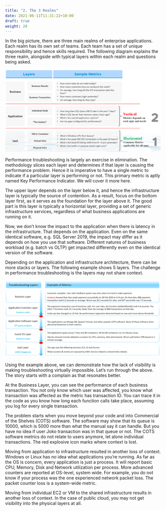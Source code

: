 ```yaml
---
title: "2. The 3 Realms"
date: 2021-06-11T11:31:22+10:00
draft: true
weight: 20
---
```


In the big picture, there are three main realms of enterprise applications. Each realm has its own set of teams. Each team has a set of unique responsibility and hence skills required. The following diagram explains the three realm, alongside with typical layers within each realm and questions being asked.

![](1.2.2-fig-1.png)

Performance troubleshooting is largely an exercise in elimination. The methodology slices each layer and determines if that layer is causing the performance problem. Hence it is imperative to have a single metric to indicate if a particular layer is performing or not. This primary metric is aptly named Key Performance Indicator. We will cover it more here. 

The upper layer depends on the layer below it, and hence the infrastructure layer is typically the source of contention. As a result, focus on the bottom layer first, as it serves as the foundation for the layer above it. The good part is this layer is typically a horizontal layer, providing a set of generic infrastructure services, regardless of what business applications are running on it.

Now, we don’t know the impact to the application when there is latency in the infrastructure. That depends on the application. Even on the same identical software, e.g. SQL Server 2019, the impact may differ as it depends on how you use that software. Different natures of business workload (e.g. batch vs OLTP) get impacted differently even on the identical version of the software.

Depending on the application and infrastructure architecture, there can be more stacks or layers. The following example shows 5 layers. The challenge in performance troubleshooting is the layers may not share context. 

![](1.2.2-fig-2.png)

Using the example above, we can demonstrate how the lack of visibility is making troubleshooting virtually impossible. Let’s run through the above. The story starts with a complain as that resonates better. 

At the Business Layer, you can see the performance of each business transaction. You not only know which user was affected, you know what transaction was affected as the metric has transaction ID. You can trace it in the code as you know how long each function calls take place, assuming you log for every single transaction.

The problem starts when you move beyond your code and into Commercial of the Shelves (COTS) software. The software may show that its queue is 10000, which is 5000 more than what the manual say it can handle. But you have no idea if user Joko transaction was in that queue or not. The COTS software metrics do not relate to users anymore, let alone individual transactions. The red explosive icon marks where context is lost. 

Moving from application to infrastructure resulted in another loss of context. Windows or Linux has no idea what applications you’re running. As far as the OS is concern, every application is just a process. It will report basic CPU, Memory, Disk and Network utilization per process. More advanced counters are reported at OS-level, system wide. For example, you do not know if your process was the one experienced network packet loss. The packet counter loss is a system-wide metric.

Moving from individual EC2 or VM to the shared infrastructure results in another loss of context. In the case of public cloud, you may not get visibility into the physical layers at all. 